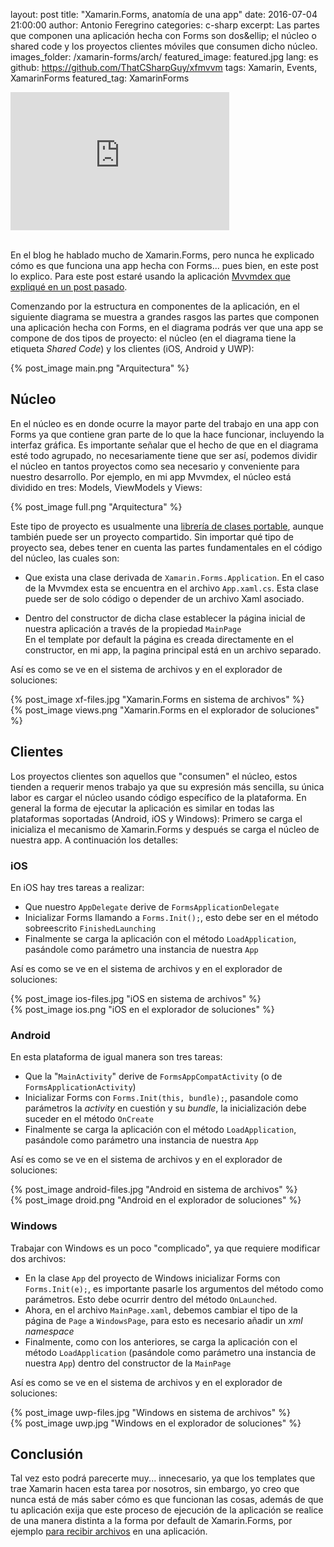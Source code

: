 layout: post
title: "Xamarin.Forms, anatomía de una app"
date: 2016-07-04 21:00:00
author: Antonio Feregrino
categories: c-sharp
excerpt: Las partes que componen una aplicación hecha con Forms son dos&ellip; el núcleo o shared code y los proyectos clientes móviles que consumen dicho núcleo.
images_folder: /xamarin-forms/arch/
featured_image: featured.jpg
lang: es
github: https://github.com/ThatCSharpGuy/xfmvvm
tags: Xamarin, Events, XamarinForms
featured_tag: XamarinForms

<div class="video-wrapper">
<iframe src='https://onedrive.live.com/embed?cid=05D7523CBBAF0419&resid=5D7523CBBAF0419%21128893&authkey=AIJIECFXvuJszW0&em=2&wdAr=1.7777777777777777' width='350px' height='221px' frameborder='0'>Esto es un documento de <a target='_blank' href='https://office.com'>Microsoft Office</a> incrustado con tecnología de <a target='_blank' href='https://office.com/webapps'>Office Online</a>.</iframe>
</div>
 
<br />

En el blog he hablado mucho de Xamarin.Forms, pero nunca he explicado cómo es que funciona una app hecha con Forms... pues bien, en este post lo explico. Para este post estaré usando la aplicación <a href="../mvvm-xamarin-forms" target="_blank" rel="nofollow">Mvvmdex que expliqué en un post pasado</a>.  

Comenzando por la estructura en componentes de la aplicación, en el siguiente diagrama se muestra a grandes rasgos las partes que componen una aplicación hecha con Forms, en el diagrama podrás ver que una app se compone de dos tipos de proyecto: el núcleo (en el diagrama tiene la etiqueta *Shared Code*) y los clientes (iOS, Android y UWP):

{% post_image main.png "Arquitectura" %}

## Núcleo

En el núcleo es en donde ocurre la mayor parte del trabajo en una app con Forms ya que contiene gran parte de lo que la hace funcionar, incluyendo la interfaz gráfica. Es importante señalar que el hecho de que en el diagrama esté todo agrupado, no necesariamente tiene que ser así, podemos dividir el núcleo en tantos proyectos como sea necesario y conveniente para nuestro desarrollo. Por ejemplo, en mi app Mvvmdex, el núcleo está dividido en tres: Models, ViewModels y Views:

{% post_image full.png "Arquitectura" %}

Este tipo de proyecto es usualmente una <a href="../que-son-portable-class-library" target="_blank" rel="nofollow">librería de clases portable</a>, aunque también puede ser un proyecto compartido. Sin importar qué tipo de proyecto sea, debes tener en cuenta las partes fundamentales en el código del núcleo, las cuales son:  

 - Que exista una clase derivada de `Xamarin.Forms.Application`. En el caso de la Mvvmdex esta se encuentra en el archivo `App.xaml.cs`. Esta clase puede ser de solo código o depender de un archivo Xaml asociado.

 - Dentro del constructor de dicha clase establecer la página inicial de nuestra aplicación a través de la propiedad `MainPage`  
 	En el template por default la página es creada directamente en el constructor, en mi app, la pagina principal está en un archivo separado.  

Así es como se ve en el sistema de archivos y en el explorador de soluciones:

<div class="pure-g">
<div class="pure-u-1 pure-u-md-1-2">
{% post_image xf-files.jpg "Xamarin.Forms en sistema de archivos" %}
</div>
<div class="pure-u-1 pure-u-md-1-2">
{% post_image views.png "Xamarin.Forms en el explorador de soluciones" %}
</div>  
</div>

## Clientes  

Los proyectos clientes son aquellos que "consumen" el núcleo, estos tienden a requerir menos trabajo ya que su expresión más sencilla, su única labor es cargar el núcleo usando código específico de la plataforma. En general la forma de ejecutar la aplicación es similar en todas las plataformas soportadas (Android, iOS y Windows): Primero se carga el inicializa el mecanismo de Xamarin.Forms y después se carga el núcleo de nuestra app. A continuación los detalles:  


### iOS  

En iOS hay tres tareas a realizar:  
  
   - Que nuestro `AppDelegate` derive de `FormsApplicationDelegate`  
   - Inicializar Forms llamando a `Forms.Init();`, esto debe ser en el método sobreescrito `FinishedLaunching`
   - Finalmente se carga la aplicación con el método `LoadApplication`, pasándole como parámetro una instancia de nuestra `App`  

Así es como se ve en el sistema de archivos y en el explorador de soluciones:

<div class="pure-g">
<div class="pure-u-1 pure-u-md-1-2">
{% post_image ios-files.jpg "iOS en sistema de archivos" %}
</div>
<div class="pure-u-1 pure-u-md-1-2">
{% post_image ios.png "iOS en el explorador de soluciones" %}
</div>  
</div>  
  
### Android  

En esta plataforma de igual manera son tres tareas:  
  
   - Que la "`MainActivity`" derive de `FormsAppCompatActivity` (o de `FormsApplicationActivity`)
   - Inicializar Forms con `Forms.Init(this, bundle);`, pasandole como parámetros la *activity* en cuestión y su *bundle*, la inicialización debe suceder en el método `OnCreate`
   - Finalmente se carga la aplicación con el método `LoadApplication`, pasándole como parámetro una instancia de nuestra `App`  

Así es como se ve en el sistema de archivos y en el explorador de soluciones:

<div class="pure-g">
<div class="pure-u-1 pure-u-md-1-2">
{% post_image android-files.jpg "Android en sistema de archivos" %}
</div>
<div class="pure-u-1 pure-u-md-1-2">
{% post_image droid.png "Android en el explorador de soluciones" %}
</div>  
</div>  
  
### Windows  

Trabajar con Windows es un poco "complicado", ya que requiere modificar dos archivos:  
  
   - En la clase `App` del proyecto de Windows inicializar Forms con `Forms.Init(e);`, es importante pasarle los argumentos del método como parámetros. Esto debe ocurrir dentro del método `OnLaunched`.
   - Ahora, en el archivo `MainPage.xaml`, debemos cambiar el tipo de la página de `Page` a `WindowsPage`, para esto es necesario añadir un *xml namespace*   
   - Finalmente, como con los anteriores, se carga la aplicación con el método `LoadApplication` (pasándole como parámetro una instancia de nuestra `App`) dentro del constructor de la `MainPage`  

Así es como se ve en el sistema de archivos y en el explorador de soluciones:

<div class="pure-g">
<div class="pure-u-1 pure-u-md-1-2">
{% post_image uwp-files.jpg "Windows en sistema de archivos" %}
</div>
<div class="pure-u-1 pure-u-md-1-2">
{% post_image uwp.jpg "Windows en el explorador de soluciones" %}
</div>  
</div>  
   
## Conclusión  

Tal vez esto podrá parecerte muy... innecesario, ya que los templates que trae Xamarin hacen esta tarea por nosotros, sin embargo, yo creo que nunca está de más saber cómo es que funcionan las cosas, además de que tu aplicación exija que este proceso de ejecución de la aplicación se realice de una manera distinta a la forma por default de Xamarin.Forms, por ejemplo <a href="../opening-files-xamarin-forms">para recibir archivos</a> en una aplicación. 

